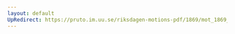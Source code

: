 ```yaml
---
layout: default
UpRedirect: https://pruto.im.uu.se/riksdagen-motions-pdf/1869/mot_1869__ak__93/mot_1869__ak__93-001.pdf
---
```

